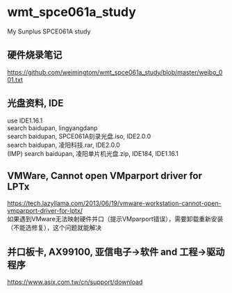 # wmt_spce061a_study
My Sunplus SPCE061A study  

## 硬件烧录笔记  
https://github.com/weimingtom/wmt_spce061a_study/blob/master/weibo_001.txt  

## 光盘资料, IDE    
use IDE1.16.1  
search baidupan, lingyangdanp  
search baidupan, SPCE061A刻录光盘.iso, IDE2.0.0  
search baidupan, 凌阳科技.rar, IDE2.0.0  
(IMP) search baidupan, 凌阳单片机光盘.zip, IDE184, IDE1.16.1  

## VMWare, Cannot open VMparport driver for LPTx  
https://tech.lazyllama.com/2013/06/19/vmware-workstation-cannot-open-vmparport-driver-for-lptx/  
如果遇到VMware无法映射硬件并口（提示VMparport错误），需要卸载重新安装（不能选修复），这个问题就能解决  

## 并口板卡, AX99100, 亚信电子->软件 and 工程->驱动程序        
https://www.asix.com.tw/cn/support/download  

